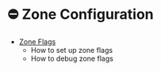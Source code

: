 # ⛔ Zone Configuration

- [Zone Flags](./zone-flags) 
  - How to set up zone flags
  - How to debug zone flags
